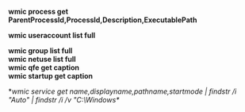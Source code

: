 **wmic process get ParentProcessId,ProcessId,Description,ExecutablePath**

**wmic useraccount list full**

**wmic group list full** </br >
**wmic netuse list full** </br >
**wmic qfe get caption** </br >
**wmic startup get caption** </br >


**wmic service get name,displayname,pathname,startmode | findstr /i "Auto" | findstr /i /v "C:\Windows\** </br >
